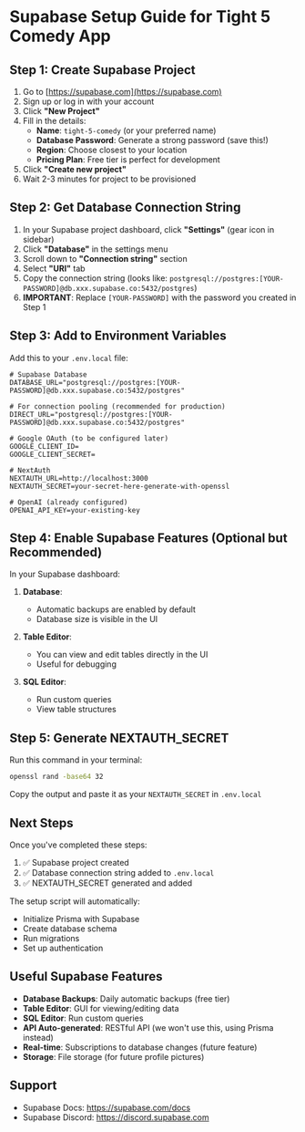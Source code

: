 # Supabase Setup Guide for Tight 5 Comedy App

## Step 1: Create Supabase Project

1. Go to [https://supabase.com](https://supabase.com)
2. Sign up or log in with your account
3. Click **"New Project"**
4. Fill in the details:
   - **Name**: `tight-5-comedy` (or your preferred name)
   - **Database Password**: Generate a strong password (save this!)
   - **Region**: Choose closest to your location
   - **Pricing Plan**: Free tier is perfect for development
5. Click **"Create new project"**
6. Wait 2-3 minutes for project to be provisioned

## Step 2: Get Database Connection String

1. In your Supabase project dashboard, click **"Settings"** (gear icon in sidebar)
2. Click **"Database"** in the settings menu
3. Scroll down to **"Connection string"** section
4. Select **"URI"** tab
5. Copy the connection string (looks like: `postgresql://postgres:[YOUR-PASSWORD]@db.xxx.supabase.co:5432/postgres`)
6. **IMPORTANT**: Replace `[YOUR-PASSWORD]` with the password you created in Step 1

## Step 3: Add to Environment Variables

Add this to your `.env.local` file:

```env
# Supabase Database
DATABASE_URL="postgresql://postgres:[YOUR-PASSWORD]@db.xxx.supabase.co:5432/postgres"

# For connection pooling (recommended for production)
DIRECT_URL="postgresql://postgres:[YOUR-PASSWORD]@db.xxx.supabase.co:5432/postgres"

# Google OAuth (to be configured later)
GOOGLE_CLIENT_ID=
GOOGLE_CLIENT_SECRET=

# NextAuth
NEXTAUTH_URL=http://localhost:3000
NEXTAUTH_SECRET=your-secret-here-generate-with-openssl

# OpenAI (already configured)
OPENAI_API_KEY=your-existing-key
```

## Step 4: Enable Supabase Features (Optional but Recommended)

In your Supabase dashboard:

1. **Database**:
   - Automatic backups are enabled by default
   - Database size is visible in the UI

2. **Table Editor**:
   - You can view and edit tables directly in the UI
   - Useful for debugging

3. **SQL Editor**:
   - Run custom queries
   - View table structures

## Step 5: Generate NEXTAUTH_SECRET

Run this command in your terminal:

```bash
openssl rand -base64 32
```

Copy the output and paste it as your `NEXTAUTH_SECRET` in `.env.local`

## Next Steps

Once you've completed these steps:

1. ✅ Supabase project created
2. ✅ Database connection string added to `.env.local`
3. ✅ NEXTAUTH_SECRET generated and added

The setup script will automatically:

- Initialize Prisma with Supabase
- Create database schema
- Run migrations
- Set up authentication

## Useful Supabase Features

- **Database Backups**: Daily automatic backups (free tier)
- **Table Editor**: GUI for viewing/editing data
- **SQL Editor**: Run custom queries
- **API Auto-generated**: RESTful API (we won't use this, using Prisma instead)
- **Real-time**: Subscriptions to database changes (future feature)
- **Storage**: File storage (for future profile pictures)

## Support

- Supabase Docs: https://supabase.com/docs
- Supabase Discord: https://discord.supabase.com
